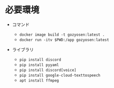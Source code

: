 # 必要環境
- コマンド
    - `docker image build -t gozyosen:latest .`
    - `docker run -itv $PWD:/app gozyosen:latest`

- ライブラリ
    - `pip install discord`
    - `pip install pyyaml`
    - `pip install discord[voice]`
    - `pip install google-cloud-texttospeech`
    - `apt install ffmpeg`

